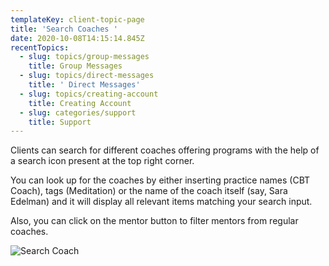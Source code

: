 ```yaml
---
templateKey: client-topic-page
title: 'Search Coaches '
date: 2020-10-08T14:15:14.845Z
recentTopics:
  - slug: topics/group-messages
    title: Group Messages
  - slug: topics/direct-messages
    title: ' Direct Messages'
  - slug: topics/creating-account
    title: Creating Account
  - slug: categories/support
    title: Support
---
```

Clients can search for different coaches offering programs with the help of a search icon present at the top right corner. 

You can look up for the coaches by either inserting practice names (CBT Coach), tags (Meditation) or the name of the coach itself (say, Sara Edelman) and it will display all relevant items matching your search input. 

Also, you can click on the mentor button to filter mentors from regular coaches.

![Search Coach](/img/search-coaches-i.png "Search Coach")
